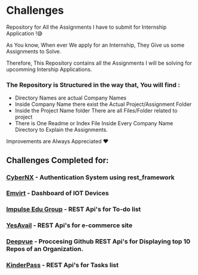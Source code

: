 # Challenges

Repository for All the Assignments I have to submit for Internship Application !😅

As You know, When ever We apply for an Internship,
They Give us some Assignments to Solve.

Therefore, This Repository contains all the Assignments I will be solving for upcomming Intership Applications.

### The Repository is Structured in the way that, You will find :

- Directory Names are actual Company Names
- Inside Company Name there exist the Actual Project/Assignment Folder
- Inside the Project Name folder There are all Files/Folder related to project
- There is One Readme or Index File Inside Every Company Name Directory to Explain the Assignments.

Improvements are Always Appreciated ❤️

## Challenges Completed for:

### [CyberNX](CyberNX) - Authentication System using rest_framework

### [Emvirt](Emvirt) - Dashboard of IOT Devices

### [Impulse Edu Group](Impulse_Edu_Group) - REST Api's for To-do list

### [YesAvail](YesAvail) - REST Api's for e-commerce site

### [Deepvue](Deepvue) - Proccesing Github REST Api's for Displaying top 10 Repos of an Organization.

### [KinderPass](KinderPass) - REST Api's for Tasks list
